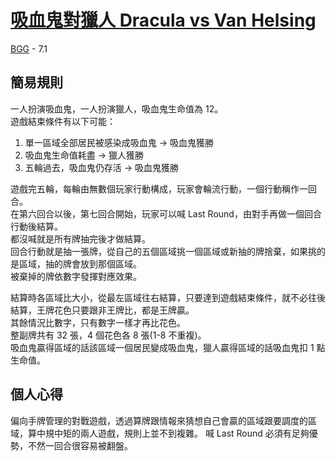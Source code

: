 # [吸血鬼對獵人 Dracula vs Van Helsing](https://boardgamearena.com/gamepanel?game=draculahelsing)

[BGG](https://boardgamegeek.com/boardgame/381278/dracula-vs-van-helsing) - 7.1

## 簡易規則

一人扮演吸血鬼，一人扮演獵人，吸血鬼生命值為 12。  
遊戲結束條件有以下可能：

1. 單一區域全部居民被感染成吸血鬼 -> 吸血鬼獲勝
2. 吸血鬼生命值耗盡 -> 獵人獲勝
3. 五輪過去，吸血鬼仍存活 -> 吸血鬼獲勝

遊戲完五輪，每輪由無數個玩家行動構成，玩家會輪流行動，一個行動稱作一回合。  
在第六回合以後，第七回合開始，玩家可以喊 Last Round，由對手再做一個回合行動後結算。  
都沒喊就是所有牌抽完後才做結算。  
回合行動就是抽一張牌，從自己的五個區域挑一個區域或新抽的牌捨棄，如果挑的是區域，抽的牌會放到那個區域。  
被棄掉的牌依數字發揮對應效果。

結算時各區域比大小，從最左區域往右結算，只要達到遊戲結束條件，就不必往後結算，王牌花色只要跟非王牌比，都是王牌贏。  
其餘情況比數字，只有數字一樣才再比花色。  
整副牌共有 32 張，4 個花色各 8 張(1-8 不重複)。  
吸血鬼贏得區域的話該區域一個居民變成吸血鬼，獵人贏得區域的話吸血鬼扣 1 點生命值。

## 個人心得

偏向手牌管理的對戰遊戲，透過算牌跟情報來猜想自己會贏的區域跟要調度的區域，算中規中矩的兩人遊戲，規則上並不到複雜。
喊 Last Round 必須有足夠優勢，不然一回合很容易被翻盤。
